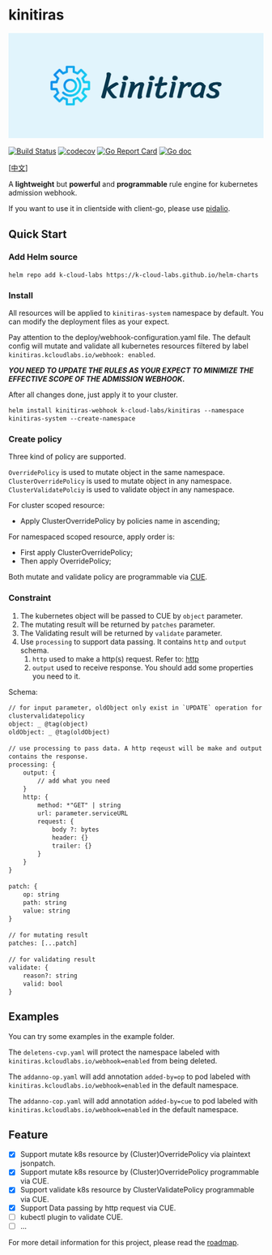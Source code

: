 # kinitiras
![kinitiras-logo](docs/images/kinitiras.png)

[![Build Status](https://github.com/k-cloud-labs/kinitiras/actions/workflows/ci.yml/badge.svg)](https://github.com/k-cloud-labs/kinitiras/actions?query=workflow%3Abuild)
[![codecov](https://codecov.io/gh/k-cloud-labs/kinitiras/branch/main/graph/badge.svg?token=74uYpOiawR)](https://codecov.io/gh/k-cloud-labs/kinitiras)
[![Go Report Card](https://goreportcard.com/badge/github.com/k-cloud-labs/kinitiras)](https://goreportcard.com/report/github.com/k-cloud-labs/kinitiras)
[![Go doc](https://img.shields.io/badge/go.dev-reference-brightgreen?logo=go&logoColor=white&style=flat)](https://pkg.go.dev/github.com/k-cloud-labs/kinitiras)

[[中文](README-zh.md)]

A **lightweight** but **powerful** and **programmable** rule engine for kubernetes admission webhook.

If you want to use it in clientside with client-go, please use [pidalio](https://github.com/k-cloud-labs/pidalio).

## Quick Start

### Add Helm source
```shell
helm repo add k-cloud-labs https://k-cloud-labs.github.io/helm-charts
```

### Install
All resources will be applied to `kinitiras-system` namespace by default. You can modify the deployment files as your expect.  

Pay attention to the deploy/webhook-configuration.yaml file. The default config will mutate and validate all kubernetes resources filtered by label `kinitiras.kcloudlabs.io/webhook: enabled`.  

**_YOU NEED TO UPDATE THE RULES AS YOUR EXPECT TO MINIMIZE THE EFFECTIVE SCOPE OF THE ADMISSION WEBHOOK._**  

After all changes done, just apply it to your cluster.  

```shell
helm install kinitiras-webhook k-cloud-labs/kinitiras --namespace kinitiras-system --create-namespace
```

### Create policy 
Three kind of policy are supported.  

`OverridePolicy` is used to mutate object in the same namespace.  
`ClusterOverridePolicy` is used to mutate object in any namespace.  
`ClusterValidatePolciy` is used to validate object in any namespace.

For cluster scoped resource:
- Apply ClusterOverridePolicy by policies name in ascending;

For namespaced scoped resource, apply order is:
- First apply ClusterOverridePolicy;
- Then apply OverridePolicy;

Both mutate and validate policy are programmable via [CUE](https://cuelang.org/).   

### Constraint
1. The kubernetes object will be passed to CUE by `object` parameter.
2. The mutating result will be returned by `patches` parameter. 
3. The Validating result will be returned by `validate` parameter.  
4. Use `processing` to support data passing. It contains `http` and `output` schema.
   1. `http` used to make a http(s) request. Refer to: [http](https://pkg.go.dev/cuelang.org/go/pkg/tool/http) 
   2. `output` used to receive response. You should add some properties you need to it.

Schema:  

```cue
// for input parameter, oldObject only exist in `UPDATE` operation for clustervalidatepolicy 
object: _ @tag(object) 
oldObject: _ @tag(oldObject)

// use processing to pass data. A http reqeust will be make and output contains the response.
processing: {
	output: {
		// add what you need	
	}
	http: {
	    method: *"GET" | string
	    url: parameter.serviceURL
	    request: {
	    	body ?: bytes
	    	header: {}
	    	trailer: {}
	    }
	}
}

patch: {
	op: string
	path: string
	value: string
}

// for mutating result
patches: [...patch] 

// for validating result
validate: { 
	reason?: string
	valid: bool
}
```


## Examples
You can try some examples in the example folder.   

The `deletens-cvp.yaml` will protect the namespace labeled with `kinitiras.kcloudlabs.io/webhook=enabled` from being deleted.

The `addanno-op.yaml` will add annotation `added-by=op` to pod labeled with `kinitiras.kcloudlabs.io/webhook=enabled` in the default namespace.

The `addanno-cop.yaml` will add annotation `added-by=cue` to pod labeled with `kinitiras.kcloudlabs.io/webhook=enabled` in the default namespace.  

## Feature
- [x] Support mutate k8s resource by (Cluster)OverridePolicy via plaintext jsonpatch.
- [x] Support mutate k8s resource by (Cluster)OverridePolicy programmable via CUE.
- [x] Support validate k8s resource by ClusterValidatePolicy programmable via CUE.
- [x] Support Data passing by http request via CUE.
- [ ] kubectl plugin to validate CUE.
- [ ] ...

For more detail information for this project, please read the [roadmap](./ROADMAP.md).